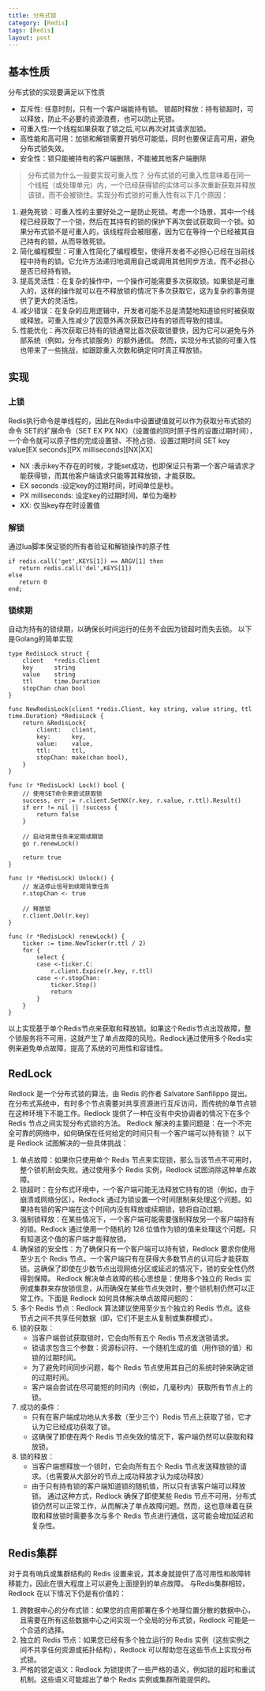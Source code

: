 ```yaml
---
title: 分布式锁
category: [Redis]
tags: [Redis]
layout: post
---
```

## 基本性质
分布式锁的实现要满足以下性质
* 互斥性: 任意时刻，只有一个客户端能持有锁。
锁超时释放：持有锁超时，可以释放，防止不必要的资源浪费，也可以防止死锁。
* 可重入性:一个线程如果获取了锁之后,可以再次对其请求加锁。
* 高性能和高可用：加锁和解锁需要开销尽可能低，同时也要保证高可用，避免分布式锁失效。
* 安全性：锁只能被持有的客户端删除，不能被其他客户端删除
> 分布式锁为什么一般要实现可重入性？
分布式锁的可重入性意味着在同一个线程（或处理单元）内，一个已经获得锁的实体可以多次重新获取并释放该锁，而不会被锁住。实现分布式锁的可重入性有以下几个原因：
1. 避免死锁：可重入性的主要好处之一是防止死锁。考虑一个场景，其中一个线程已经获取了一个锁，然后在其持有的锁的保护下再次尝试获取同一个锁。如果分布式锁不是可重入的，该线程将会被阻塞，因为它在等待一个已经被其自己持有的锁，从而导致死锁。
2. 简化编程模型：可重入性简化了编程模型，使得开发者不必担心已经在当前线程中持有的锁。它允许方法递归地调用自己或调用其他同步方法，而不必担心是否已经持有锁。
3. 提高灵活性：在复杂的操作中，一个操作可能需要多次获取锁。如果锁是可重入的，这样的操作就可以在不释放锁的情况下多次获取它，这为复杂的事务提供了更大的灵活性。
4. 减少错误：在复杂的应用逻辑中，开发者可能不总是清楚地知道锁何时被获取或释放。可重入性减少了因意外再次获取已持有的锁而导致的错误。
5. 性能优化：再次获取已持有的锁通常比首次获取锁要快，因为它可以避免与外部系统（例如，分布式锁服务）的额外通信。
然而，实现分布式锁的可重入性也带来了一些挑战，如跟踪重入次数和确定何时真正释放锁。

## 实现
### 上锁
Redis执行命令是单线程的，因此在Redis中设置键值就可以作为获取分布式锁的命令
SET的扩展命令（SET EX PX NX）（设置值的同时原子性的设置过期时间），一个命令就可以原子性的完成设置锁、不抢占锁、设置过期时间
SET key value[EX seconds][PX milliseconds][NX|XX]
- NX :表示key不存在的时候，才能set成功，也即保证只有第一个客户端请求才能获得锁，而其他客户端请求只能等其释放锁，才能获取。
- EX seconds :设定key的过期时间，时间单位是秒。
- PX milliseconds: 设定key的过期时间，单位为毫秒
- XX: 仅当key存在时设置值
### 解锁
通过lua脚本保证锁的所有者验证和解锁操作的原子性
```
if redis.call('get',KEYS[1]) == ARGV[1] then 
   return redis.call('del',KEYS[1]) 
else
   return 0
end;
```
### 锁续期
自动为持有的锁续期，以确保长时间运行的任务不会因为锁超时而失去锁。
以下是Golang的简单实现

```
type RedisLock struct {
    client   *redis.Client
    key      string
    value    string
    ttl      time.Duration
    stopChan chan bool
}

func NewRedisLock(client *redis.Client, key string, value string, ttl time.Duration) *RedisLock {
    return &RedisLock{
        client:   client,
        key:      key,
        value:    value,
        ttl:      ttl,
        stopChan: make(chan bool),
    }
}

func (r *RedisLock) Lock() bool {
    // 使用SET命令来尝试获取锁
    success, err := r.client.SetNX(r.key, r.value, r.ttl).Result()
    if err != nil || !success {
        return false
    }

    // 启动背景任务来定期续期锁
    go r.renewLock()

    return true
}

func (r *RedisLock) Unlock() {
    // 发送停止信号到续期背景任务
    r.stopChan <- true

    // 释放锁
    r.client.Del(r.key)
}

func (r *RedisLock) renewLock() {
    ticker := time.NewTicker(r.ttl / 2)
    for {
        select {
        case <-ticker.C:
            r.client.Expire(r.key, r.ttl)
        case <-r.stopChan:
            ticker.Stop()
            return
        }
    }
}
```
以上实现基于单个Redis节点来获取和释放锁。如果这个Redis节点出现故障，整个锁服务将不可用，这就产生了单点故障的风险。Redlock通过使用多个Redis实例来避免单点故障，提高了系统的可用性和容错性。
## RedLock
Redlock 是一个分布式锁的算法，由 Redis 的作者 Salvatore Sanfilippo 提出。在分布式系统中，有时多个节点需要对共享资源进行互斥访问，而传统的单节点锁在这种环境下不能工作。Redlock 提供了一种在没有中央协调者的情况下在多个 Redis 节点之间实现分布式锁的方法。
Redlock 解决的主要问题是：在一个不完全可靠的网络中，如何确保在任何给定的时间只有一个客户端可以持有锁？
以下是 Redlock 试图解决的一些具体挑战：
1. 单点故障：如果你只使用单个 Redis 节点来实现锁，那么当该节点不可用时，整个锁机制会失败。通过使用多个 Redis 实例，Redlock 试图消除这种单点故障。
2. 锁超时：在分布式环境中，一个客户端可能无法释放它持有的锁（例如，由于崩溃或网络分区）。Redlock 通过为锁设置一个时间限制来处理这个问题。如果持有锁的客户端在这个时间内没有释放或续期锁，锁将自动过期。
3. 强制锁释放：在某些情况下，一个客户端可能需要强制释放另一个客户端持有的锁。Redlock 通过使用一个随机的 128 位值作为锁的值来处理这个问题。只有知道这个值的客户端才能释放锁。
4. 确保锁的安全性：为了确保只有一个客户端可以持有锁，Redlock 要求你使用至少五个 Redis 节点。一个客户端只有在获得大多数节点的认可后才能获取锁。这确保了即使在少数节点出现网络分区或延迟的情况下，锁的安全性仍然得到保障。
Redlock 解决单点故障的核心思想是：使用多个独立的 Redis 实例或集群来存放锁信息，从而确保在某些节点失效时，整个锁机制仍然可以正常工作。下面是 Redlock 如何具体解决单点故障问题的：
1. 多个 Redis 节点：Redlock 算法建议使用至少五个独立的 Redis 节点。这些节点之间不共享任何数据（即，它们不是主从复制或集群模式）。
2. 锁的获取：
   - 当客户端尝试获取锁时，它会向所有五个 Redis 节点发送锁请求。
   - 锁请求包含三个参数：资源标识符、一个随机生成的值（用作锁的值）和锁的过期时间。
   - 为了避免时间同步问题，每个 Redis 节点使用其自己的系统时钟来确定锁的过期时间。
   - 客户端会尝试在尽可能短的时间内（例如，几毫秒内）获取所有节点上的锁。
3. 成功的条件：
   - 只有在客户端成功地从大多数（至少三个）Redis 节点上获取了锁，它才认为它已经成功获取了锁。
   - 这确保了即使在两个 Redis 节点失效的情况下，客户端仍然可以获取和释放锁。
4. 锁的释放：
   - 当客户端想释放一个锁时，它会向所有五个 Redis 节点发送释放锁的请求。（也需要从大部分的节点上成功释放才认为成功释放）
   - 由于只有持有锁的客户端知道锁的随机值，所以只有该客户端可以释放锁。
通过这种方式，Redlock 确保了即使某些 Redis 节点不可用，分布式锁仍然可以正常工作，从而解决了单点故障问题。然而，这也意味着在获取和释放锁时需要多次与多个 Redis 节点进行通信，这可能会增加延迟和复杂性。
## Redis集群
对于具有哨兵或集群结构的 Redis 设置来说，其本身就提供了高可用性和故障转移能力，因此在很大程度上可以避免上面提到的单点故障。
与Redis集群相较，Redlock 在以下情况下仍是有价值的：
1. 跨数据中心的分布式锁：如果您的应用部署在多个地理位置分散的数据中心，且需要在所有这些数据中心之间实现一个全局的分布式锁，Redlock 可能是一个合适的选择。
2. 独立的 Redis 节点：如果您已经有多个独立运行的 Redis 实例（这些实例之间不共享任何资源或拓扑结构），Redlock 可以帮助您在这些节点上实现分布式锁。
3. 严格的锁定语义：Redlock 为锁提供了一些严格的语义，例如锁的超时和重试机制。这些语义可能超出了单个 Redis 实例或集群所能提供的。
